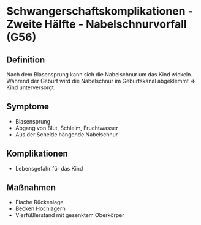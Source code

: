 # Schwangerschaftskomplikationen - Zweite Hälfte -  Nabelschnurvorfall (G56)

## Definition
Nach dem Blasensprung kann sich die Nabelschnur um das Kind wickeln. Während der Geburt wird die Nabelschnur im Geburtskanal abgeklemmt => Kind unterversorgt.

## Symptome
+ Blasensprung
+ Abgang von Blut, Schleim, Fruchtwasser
+ Aus der Scheide hängende Nabelschnur

## Komplikationen
+ Lebensgefahr für das Kind

## Maßnahmen
+ Flache Rückenlage
+ Becken Hochlagern
+ Vierfüßlerstand mit gesenktem Oberkörper